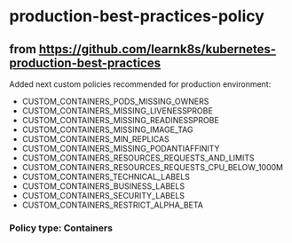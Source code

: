 # production-best-practices-policy

## from https://github.com/learnk8s/kubernetes-production-best-practices

Added next custom policies recommended for production environment:
* CUSTOM_CONTAINERS_PODS_MISSING_OWNERS
* CUSTOM_CONTAINERS_MISSING_LIVENESSPROBE
* CUSTOM_CONTAINERS_MISSING_READINESSPROBE
* CUSTOM_CONTAINERS_MISSING_IMAGE_TAG
* CUSTOM_CONTAINERS_MIN_REPLICAS
* CUSTOM_CONTAINERS_MISSING_PODANTIAFFINITY
* CUSTOM_CONTAINERS_RESOURCES_REQUESTS_AND_LIMITS
* CUSTOM_CONTAINERS_RESOURCES_REQUESTS_CPU_BELOW_1000M
* CUSTOM_CONTAINERS_TECHNICAL_LABELS
* CUSTOM_CONTAINERS_BUSINESS_LABELS
* CUSTOM_CONTAINERS_SECURITY_LABELS
* CUSTOM_CONTAINERS_RESTRICT_ALPHA_BETA
      
### Policy type: Containers
